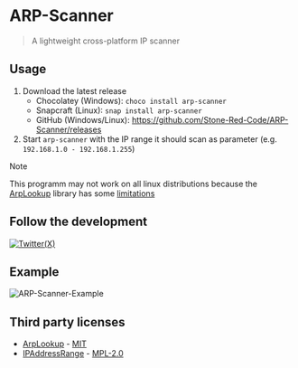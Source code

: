 # ARP-Scanner

> A lightweight cross-platform IP scanner

## Usage

1. Download the latest release
   - Chocolatey (Windows): `choco install arp-scanner`
   - Snapcraft (Linux): `snap install arp-scanner`
   - GitHub (Windows/Linux): https://github.com/Stone-Red-Code/ARP-Scanner/releases
1. Start `arp-scanner` with the IP range it should scan as parameter (e.g. `192.168.1.0 - 192.168.1.255`)

> [!Note]
> This programm may not work on all linux distributions because the [ArpLookup](https://github.com/georg-jung/ArpLookup) library has some [limitations](https://github.com/georg-jung/ArpLookup#supported-platforms)

## Follow the development
[![Twitter(X)](http://img.shields.io/badge/Twitter-black.svg?&logo=x&style=for-the-badge&logoColor=white)](https://twitter.com/search?q=%23ArpScanner%20%40StoneRedCode&f=live)

## Example
![ARP-Scanner-Example](https://user-images.githubusercontent.com/56473591/236293969-4e8a65d2-86a3-4f10-8837-2b1aa0490252.png)


## Third party licenses
- [ArpLookup](https://github.com/georg-jung/ArpLookup) - [MIT](https://github.com/georg-jung/ArpLookup/blob/master/LICENSE.txt)
- [IPAddressRange](https://github.com/jsakamoto/ipaddressrange) - [MPL-2.0](https://github.com/jsakamoto/ipaddressrange/blob/master/LICENSE)
